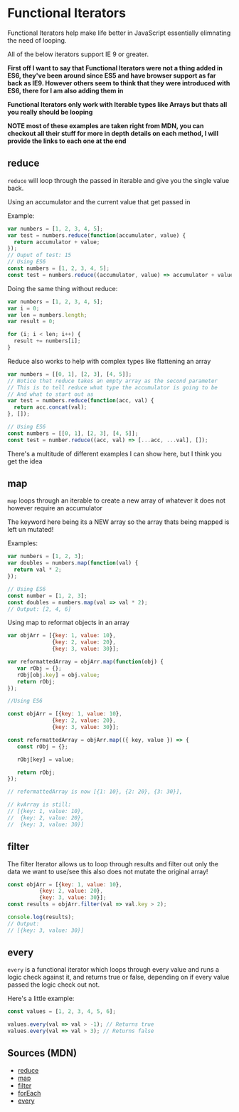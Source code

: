 # Functional Iterators

Functional Iterators help make life better in JavaScript essentially elimnating the need of looping.

All of the below iterators support IE 9 or greater.

**First off I want to say that Functional Iterators were not a thing added in ES6, they've been around since ES5 and have browser support as far back as IE9. However others seem to think that they were introduced with ES6, there for I am also adding them in**

**Functional Iterators only work with Iterable types like Arrays but thats all you really should be looping**

**NOTE most of these examples are taken right from MDN, you can checkout all their stuff for more in depth details on each method, I will provide the links to each one at the end**

## reduce

`reduce` will loop through the passed in iterable and give you the single value back.

Using an accumulator and the current value that get passed in

Example:

```js
var numbers = [1, 2, 3, 4, 5];
var test = numbers.reduce(function(accumulator, value) {
  return accumulator + value;
});
// Ouput of test: 15
// Using ES6
const numbers = [1, 2, 3, 4, 5];
const test = numbers.reduce((accumulator, value) => accumulator + value);
```

Doing the same thing without reduce:

```js
var numbers = [1, 2, 3, 4, 5];
var i = 0;
var len = numbers.length;
var result = 0;

for (i; i < len; i++) {
  result += numbers[i];
}
```

Reduce also works to help with complex types like flattening an array

```js
var numbers = [[0, 1], [2, 3], [4, 5]];
// Notice that reduce takes an empty array as the second parameter
// This is to tell reduce what type the accumulator is going to be
// And what to start out as
var test = numbers.reduce(function(acc, val) {
  return acc.concat(val);
}, []);

// Using ES6
const numbers = [[0, 1], [2, 3], [4, 5]];
const test = number.reduce((acc, val) => [...acc, ...val], []);
```

There's a multitude of different examples I can show here, but I think you get the idea


## map

`map` loops through an iterable to create a new array of whatever it does not however require an accumulator

The keyword here being its a NEW array so the array thats being mapped is left un mutated!

Examples:

```js
var numbers = [1, 2, 3];
var doubles = numbers.map(function(val) {
  return val * 2;
});

// Using ES6
const number = [1, 2, 3];
const doubles = numbers.map(val => val * 2);
// Output: [2, 4, 6]
```

Using map to reformat objects in an array

```js
var objArr = [{key: 1, value: 10},
              {key: 2, value: 20},
              {key: 3, value: 30}];

var reformattedArray = objArr.map(function(obj) {
   var rObj = {};
   rObj[obj.key] = obj.value;
   return rObj;
});

//Using ES6

const objArr = [{key: 1, value: 10},
              {key: 2, value: 20},
              {key: 3, value: 30}];

const reformattedArray = objArr.map(({ key, value }) => {
   const rObj = {};

   rObj[key] = value;

   return rObj;
});

// reformattedArray is now [{1: 10}, {2: 20}, {3: 30}],

// kvArray is still:
// [{key: 1, value: 10},
//  {key: 2, value: 20},
//  {key: 3, value: 30}]
```

## filter

The filter Iterator allows us to loop through results and filter out only the data we want to use/see this also does not mutate the original array!

```js
const objArr = [{key: 1, value: 10},
          {key: 2, value: 20},
          {key: 3, value: 30}];
const results = objArr.filter(val => val.key > 2);

console.log(results);
// Output:
// [{key: 3, value: 30}]
```

## every

`every` is a functional iterator which loops through every value and runs a logic check against it, and returns true or false, depending on if every value passed the logic check out not. 

Here's a little example:

```js
const values = [1, 2, 3, 4, 5, 6];

values.every(val => val > -1); // Returns true
values.every(val => val > 3); // Returns false
```

## Sources (MDN)

- [reduce](https://developer.mozilla.org/en-US/docs/Web/JavaScript/Reference/Global_Objects/Array/Reduce)
- [map](https://developer.mozilla.org/en-US/docs/Web/JavaScript/Reference/Global_Objects/Array/Map)
- [filter](https://developer.mozilla.org/en-US/docs/Web/JavaScript/Reference/Global_Objects/Array/filter)
- [forEach](https://developer.mozilla.org/en-US/docs/Web/JavaScript/Reference/Global_Objects/Array/forEach)
- [every](https://developer.mozilla.org/en-US/docs/Web/JavaScript/Reference/Global_Objects/Array/every)
